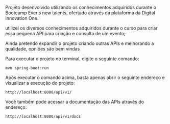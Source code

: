 Projeto desenvolvido utilizando os conhecimentos adquiridos durante o Bootcamp Everis new talents, ofertado através da plataforma da Digital Innovation One.

utilizei os diversos conhecimentos adquiridos durante o curso para criar essa pequena API para criação e consulta de um evento;

Ainda pretendo expandir o projeto criando outras APIs e melhorando a qualidade, opniões são bem vindas


Para executar o projeto no terminal, digite o seguinte comando:

```shell script
mvn spring-boot:run 
```

Após executar o comando acima, basta apenas abrir o seguinte endereço e visualizar a execução do projeto:

```
http://localhost:8080/api/v1/
```

Vocẽ também pode acessar a documentação das APIs através do endereço:

```
http://localhost:8080/api/v1/docs
```

